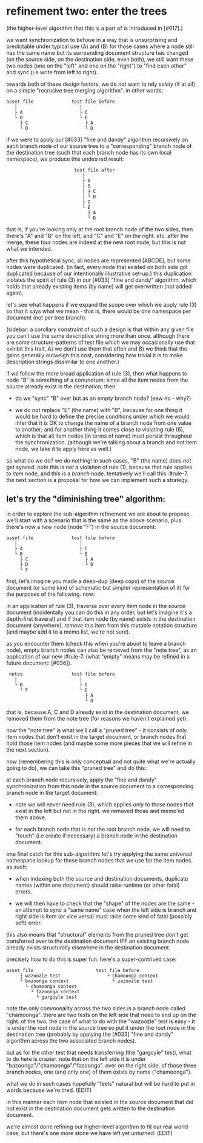 # refinement two: enter the trees

(the higher-level algorithm that this is a part of is introduced in [#017].)

we want synchronization to behave in a way that is unsurprising and
predictable under typical use (A) and (B) for those cases where a node
still has the same name but its surrounding document structure has changed
(on the source side, on the destination side, even both), we still want
these two nodes (one on the "left" and one on the "right") to
"find each other" and sync (i.e write from left to right).

towards both of these design factors, we do *not* want to rely *solely*
(if at all) on a simple "recrusive tree merging algorithm". in other words:

    asset file              test file before
       |                       |
       ├ A                     ├ C
       └ B                     └ E
         ├ C                     ├ A
         └ D                     └ D

if we were to apply our [#033] "fine and dandy" algorithm recursively on
each branch node of our source tree to a "corresponding" branch node of
the destination tree (such that each branch node has its own local
namespace), we produce this undesired result:

                             test file after
                                |
                                ├ A
                                ├ B
                                | ├ C
                                | └ D
                                ├ C
                                └ E
                                  ├ A
                                  └ D

that is, if you're looking only at the root branch node of the two sides,
then there's "A" and "B" on the left, and "C" and "E" on the right. etc.
after the merge, these four nodes are indeed at the new root node, but this
is not what we intended.

after this hypothetical sync, all nodes are represented [ABCDE], but
some nodes were duplicated. (in fact, every node that existed on both
side got duplicated because of our intentionally illustrative set-up.)
this duplication violates the spirit of rule (3) in our [#033]
"fine and dandy" algorithm, which holds that already existing items
(by name) will get overwritten (not added again).

let's see what happens if we expand the scope over which we apply rule (3)
so that it says what we mean - that is, there would be one namespace per
document (not per tree branch).

(sidebar: a corollary constraint of such a design is that within any given
file you can't use the same descriptive string more than once. although
there are some structure-patterns of test file which we may occasionally use
that exhibit this trait, A) we don't use them that often and B) we think
that the gains generally outweigh this cost, considering how trivial it is
to make description strings dissimilar to one another.)

if we follow the more broad application of rule (3), then what happens to
node "B" is something of a conundrum: since all the item nodes from the
source already exist in the destination, then:

  - do we "sync" "B" over but as an empty branch node? (eew no - why?)

  - we do not replace "E" (the name) with "B", because for one thing it would
    be hard to define the precise conditions under which we would infer
    that it is OK to change the name of a branch node from one value to
    another; and for another thing it comes close to violating rule (6),
    which is that all item nodes (in terms of name) must persist throughout
    the synchronization. (although we're talking about a branch and not item
    node, we take it to apply here as well.)

so what do we do? we do nothing! in such cases, "B" (the name) does *not*
get synced. note this is *not* a violation of rule (1), because that rule
applies to *item* node, and this is a *branch* node. tentatively we'll
call this :#rule-7. the next section is a proposal for how we can implement
such a strategy.




## let's try the "diminishing tree" algorithm:

in order to explore the sub-algorithm refinement we are about to propose,
we'll start with a scenario that is the same as the above scenario, plus
there's now a new node (node "F") in the source document:

    asset file              test file before
       |                       |
       ├ A                     ├ C
       └ B                     └ E
         ├ C                     ├ A
         ├ D                     └ D
         └ F

first, let's imagine you made a deep-dup (deep copy) of the source document
(or some kind of schematic but simpler representation of it) for the purposes
of the following. now:

in an application of rule (3), traverse over every *item* node in the source
document (incidentally you can do this in any order, but let's imagine it's
a depth-first traveral) and if that item node (by name) exists in the
destination document (anywhere), *remove* this item from this mutable
notation structure (and maybe add it to a memo list, we're not sure).

as you encounter them (check this when you're about to leave a branch node),
empty branch nodes can also be removed from the "note tree", as an
application of our new :#rule-7. (what "empty" means may be refined in a
future document: [#036]).

     notes                  test file before
       |                       |
       └ B                     ├ C
         └ F                   └ E
                                 ├ A
                                 └ D

that is, because A, C and D already exist in the destination document,
we removed them from the note tree (for reasons we haven't explained yet).

now the "note tree" is what we'll call a "pruned tree" - it consists of
only item nodes that don't exist in the target document, or branch nodes
that hold those item nodes (and maybe some more pieces that we will refine
in the next section).

now (remembering this is only conceptual and not quite what we're actually
going to do), we can take this "pruned tree" and do this:

at each branch node recursively, apply the "fine and dandy" synchronization
from this node in the source document to a corresponding branch node in the
target document:

  - note we will never need rule (3), which applies only to those nodes
    that exist in the left but not in the right. we removed those and
    memo'ed them above.

  - for each branch node that is not the root branch node, we will need
    to "touch" (i.e create if necessary) a branch node in the destination
    document.

one final catch for this sub-algorithm: let's try applying the same
universal namespace lookup for these branch nodes that we use for the item
nodes. as such:

  - when indexing both the source and destination documents, duplicate
    names (within one document) should raise runtime (or other fatal) errors.

  - we will then have to check that the "shape" of the nodes are the
    same - an attempt to sync a "same name" case when the left side is
    branch and right side is item (or vice versa) must raise some kind
    of fatal (possibly soft) error.

this also means that "structural" elements from the pruned tree don't get
transferred over to the destination document IFF an existing branch node
already exists structurally elsewhere in the destination document.

precisely how to do this is super fun. here's a super-contrived case:

    asset file                       test file before
         ├ wazoozle test                 └ chamoonga context
         └ bazoonga context                └ zazoozle test
           └ chamoonga context
             └ fazoonga context
               └ gargoyle test

note the only commonality across the two sides is a branch node called
"chamoonga". there are two tests on the left side that need to end up on the
right. of the two, the case of what to do with the "wazoozle" test is easy -
it is under the root node in the source tree so put it under the root node
in the destination tree (probably by applying the [#033] "fine and dandy"
algorithm across the two associated branch nodes).

but as for the other test that needs transferring (the "gargoyle" test),
what to do here is crazier. note that on the left side it is under
"bazoonga"/"chamoonga"/"fazoonga". over on the right side, of those three
branch nodes, one (and only one) of them exists by name ("chamoonga").

what we do in such cases hopefully "feels" natural but will be hard to
put in words because we're tired. (EDIT)

in this manner each item node that existed in the source document that
did not exist in the destination document gets written to the destination
document.

we're almost done refining our higher-level algorithm to fit our real
world case, but there's one more stone we have left yet unturned: (EDIT)
